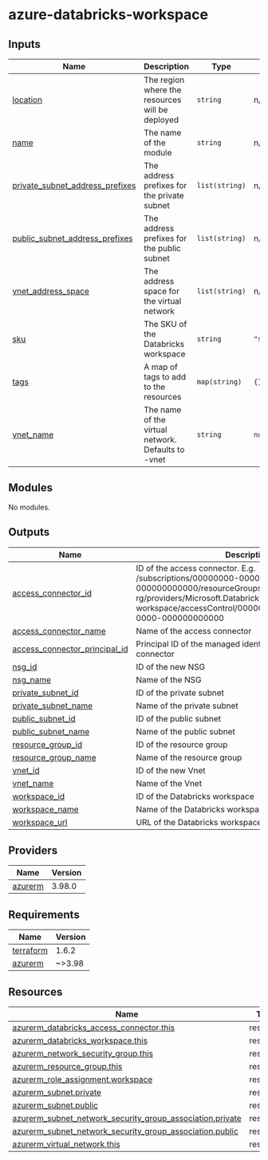# azure-databricks-workspace

<!-- BEGIN_TF_DOCS -->


## Inputs

| Name | Description | Type | Default | Required |
|------|-------------|------|---------|:--------:|
| <a name="input_location"></a> [location](#input\_location) | The region where the resources will be deployed | `string` | n/a | yes |
| <a name="input_name"></a> [name](#input\_name) | The name of the module | `string` | n/a | yes |
| <a name="input_private_subnet_address_prefixes"></a> [private\_subnet\_address\_prefixes](#input\_private\_subnet\_address\_prefixes) | The address prefixes for the private subnet | `list(string)` | n/a | yes |
| <a name="input_public_subnet_address_prefixes"></a> [public\_subnet\_address\_prefixes](#input\_public\_subnet\_address\_prefixes) | The address prefixes for the public subnet | `list(string)` | n/a | yes |
| <a name="input_vnet_address_space"></a> [vnet\_address\_space](#input\_vnet\_address\_space) | The address space for the virtual network | `list(string)` | n/a | yes |
| <a name="input_sku"></a> [sku](#input\_sku) | The SKU of the Databricks workspace | `string` | `"standard"` | no |
| <a name="input_tags"></a> [tags](#input\_tags) | A map of tags to add to the resources | `map(string)` | `{}` | no |
| <a name="input_vnet_name"></a> [vnet\_name](#input\_vnet\_name) | The name of the virtual network. Defaults to <name>-vnet | `string` | `null` | no |
## Modules

No modules.
## Outputs

| Name | Description |
|------|-------------|
| <a name="output_access_connector_id"></a> [access\_connector\_id](#output\_access\_connector\_id) | ID of the access connector. E.g. /subscriptions/00000000-0000-0000-0000-000000000000/resourceGroups/rg-databricks-rg/providers/Microsoft.Databricks/workspaces/databricks-workspace/accessControl/00000000-0000-0000-0000-000000000000 |
| <a name="output_access_connector_name"></a> [access\_connector\_name](#output\_access\_connector\_name) | Name of the access connector |
| <a name="output_access_connector_principal_id"></a> [access\_connector\_principal\_id](#output\_access\_connector\_principal\_id) | Principal ID of the managed identity for the access connector |
| <a name="output_nsg_id"></a> [nsg\_id](#output\_nsg\_id) | ID of the new NSG |
| <a name="output_nsg_name"></a> [nsg\_name](#output\_nsg\_name) | Name of the NSG |
| <a name="output_private_subnet_id"></a> [private\_subnet\_id](#output\_private\_subnet\_id) | ID of the private subnet |
| <a name="output_private_subnet_name"></a> [private\_subnet\_name](#output\_private\_subnet\_name) | Name of the private subnet |
| <a name="output_public_subnet_id"></a> [public\_subnet\_id](#output\_public\_subnet\_id) | ID of the public subnet |
| <a name="output_public_subnet_name"></a> [public\_subnet\_name](#output\_public\_subnet\_name) | Name of the public subnet |
| <a name="output_resource_group_id"></a> [resource\_group\_id](#output\_resource\_group\_id) | ID of the resource group |
| <a name="output_resource_group_name"></a> [resource\_group\_name](#output\_resource\_group\_name) | Name of the resource group |
| <a name="output_vnet_id"></a> [vnet\_id](#output\_vnet\_id) | ID of the new Vnet |
| <a name="output_vnet_name"></a> [vnet\_name](#output\_vnet\_name) | Name of the Vnet |
| <a name="output_workspace_id"></a> [workspace\_id](#output\_workspace\_id) | ID of the Databricks workspace |
| <a name="output_workspace_name"></a> [workspace\_name](#output\_workspace\_name) | Name of the Databricks workspace |
| <a name="output_workspace_url"></a> [workspace\_url](#output\_workspace\_url) | URL of the Databricks workspace |
## Providers

| Name | Version |
|------|---------|
| <a name="provider_azurerm"></a> [azurerm](#provider\_azurerm) | 3.98.0 |
## Requirements

| Name | Version |
|------|---------|
| <a name="requirement_terraform"></a> [terraform](#requirement\_terraform) | 1.6.2 |
| <a name="requirement_azurerm"></a> [azurerm](#requirement\_azurerm) | ~>3.98 |
## Resources

| Name | Type |
|------|------|
| [azurerm_databricks_access_connector.this](https://registry.terraform.io/providers/hashicorp/azurerm/latest/docs/resources/databricks_access_connector) | resource |
| [azurerm_databricks_workspace.this](https://registry.terraform.io/providers/hashicorp/azurerm/latest/docs/resources/databricks_workspace) | resource |
| [azurerm_network_security_group.this](https://registry.terraform.io/providers/hashicorp/azurerm/latest/docs/resources/network_security_group) | resource |
| [azurerm_resource_group.this](https://registry.terraform.io/providers/hashicorp/azurerm/latest/docs/resources/resource_group) | resource |
| [azurerm_role_assignment.workspace](https://registry.terraform.io/providers/hashicorp/azurerm/latest/docs/resources/role_assignment) | resource |
| [azurerm_subnet.private](https://registry.terraform.io/providers/hashicorp/azurerm/latest/docs/resources/subnet) | resource |
| [azurerm_subnet.public](https://registry.terraform.io/providers/hashicorp/azurerm/latest/docs/resources/subnet) | resource |
| [azurerm_subnet_network_security_group_association.private](https://registry.terraform.io/providers/hashicorp/azurerm/latest/docs/resources/subnet_network_security_group_association) | resource |
| [azurerm_subnet_network_security_group_association.public](https://registry.terraform.io/providers/hashicorp/azurerm/latest/docs/resources/subnet_network_security_group_association) | resource |
| [azurerm_virtual_network.this](https://registry.terraform.io/providers/hashicorp/azurerm/latest/docs/resources/virtual_network) | resource |
<!-- END_TF_DOCS -->
